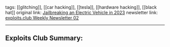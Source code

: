 tags:  [[glitching]], [[car hacking]], [[tesla]], [[hardware hacking]], [[black hat]]
original link:  [Jailbreaking an Electric Vehicle in 2023](https://www.youtube.com/watch?v=5tLNRk7mZXo&t=18s&ab_channel=BlackHat&ref=blog.exploits.club)
newsletter link: [exploits.club Weekly Newsletter 02](https://blog.exploits.club/exploits-club-weekly-newsletter-02/)

---
## Exploits Club Summary:
> 
